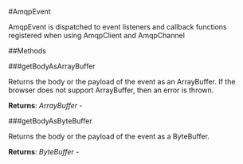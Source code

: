 #AmqpEvent

AmqpEvent is dispatched to event listeners and callback functions
 registered when using AmqpClient and AmqpChannel

##Methods

###getBodyAsArrayBuffer

Returns the body or the payload of the event as an ArrayBuffer. If
the browser does not support ArrayBuffer, then an error is thrown.

**Returns**: _ArrayBuffer_ - 

###getBodyAsByteBuffer

Returns the body or the payload of the event as a ByteBuffer.

**Returns**: _ByteBuffer_ - 

